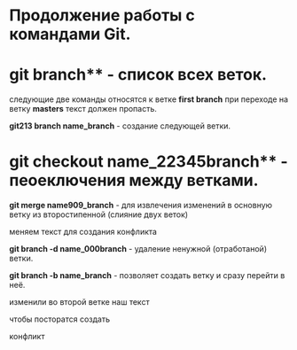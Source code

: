 # Продолжение работы с командами Git.

# git branch** - список всех веток.

следующие две команды относятся к ветке **first branch** при переходе на ветку **masters** текст должен пропасть. 

**git213 branch name_branch** - создание следующей ветки.

# git checkout name_22345branch** - пеоеключения между ветками.

**git merge name909_branch** - для извлечения изменений в основную ветку из второстипенной (слияние двух веток)

меняем текст для создания конфликта


**git branch -d name_000branch** - удаление ненужной (отработаной) ветки.

**git branch -b name_branch** - позволяет создать ветку и сразу перейти в неё.

изменили во второй ветке наш текст 

чтобы посторатся создать 

конфликт



